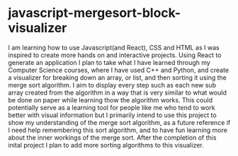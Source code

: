 # javascript-mergesort-block-visualizer
I am learning how to use Javascript(and React), CSS and HTML as I was inspired to create more hands on and interactive projects. Using React to generate an application I plan to take what I have learned through my Computer Science courses, where I have used C++ and Python, and create a visualizer for breaking down an array, or list, and then sorting it using the merge sort algorithm. I aim to display every step such as each new sub array created from the algorithm in a way that is very similar to what would be done on paper while learning thow the algorithm works. This could potentially serve as a learning tool for people like me who tend to work better with visual information but I primarily intend to use this project to show my understanding of the merge sort algorithm, as a future reference if I need help remembering this sort algorithm, and to have fun learning more about the inner workings of the merge sort. After the completion of this inital project I plan to add more sorting algorithms to this visualizer.
